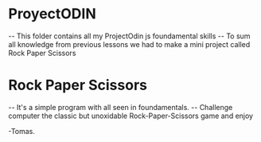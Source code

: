 # ProyectODIN
-- This folder contains all my ProjectOdin js foundamental skills
-- To sum all knowledge from previous lessons we had to make a mini project called Rock Paper Scissors

# Rock Paper Scissors

-- It's a simple program with all seen in foundamentals.
-- Challenge computer the classic but unoxidable Rock-Paper-Scissors game and enjoy


-Tomas.
